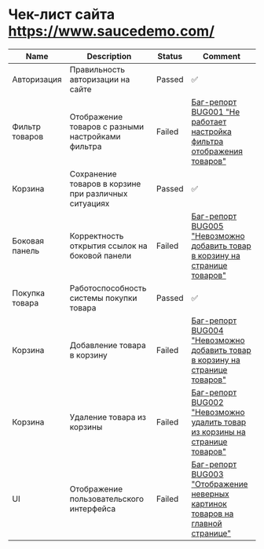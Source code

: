 # Чек-лист сайта https://www.saucedemo.com/

| Name           | Description                                          | Status | Comment                                                                                                                                                |
| -------------- | ---------------------------------------------------- | ------ | ------------------------------------------------------------------------------------------------------------------------------------------------------ |
| Авторизация    | Правильность авторизации на сайте                    | Passed | ✅                                                                                                                                                      |  |
| Фильтр товаров | Отображение товаров с разными настройками фильтра    | Failed | [Баг-репорт BUG001 "Не работает настройка фильтра отображения товаров"](./Web_Testing/bug-reports/BUG001-products_list_filter_blocked.md)              |
| Корзина        | Сохранение товаров в корзине при различных ситуациях | Passed | ✅                                                                                                                                                      |
| Боковая панель | Корректность открытия ссылок на боковой панели       | Failed | [Баг-репорт BUG005 "Невозможно добавить товар в корзину на странице товаров"](./Web_Testing/bug-reports/BUG005-the_about_button_triggers_404_error.md) |
| Покупка товара | Работоспособность системы покупки товара             | Passed | ✅                                                                                                                                                      |
| Корзина        | Добавление товара в корзину                          | Failed | [Баг-репорт BUG004 "Невозможно добавить товар в корзину на странице товаров"](./Web_Testing/bug-reports/BUG004-adding_items_to_the_shopping_cart.md)   |
| Корзина        | Удаление товара из корзины                           | Failed | [Баг-репорт BUG002 "Невозможно удалить товар из корзины на странице товаров"](./Web_Testing/bug-reports/BUG002-removing_items_from_shopping_cart.md)   |
| UI             | Отображение пользовательского интерфейса             | Failed | [Баг-репорт BUG003 "Отображение неверных картинок товаров на главной странице"](./Web_Testing/bug-reports/BUG003-incorrect_product_image.md)           |
